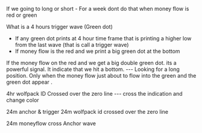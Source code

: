 If we going to long or short - For a week
dont do that when money flow is red or green


What is a 4 hours trigger wave (Green dot)
- If any green dot prints at 4 hour time frame that is printing a higher low from the last wave (that is call a trigger wave)
- If money flow is the red and we print a big green dot at the bottom 


If the money flow on the red and we get a big double green dot. its a powerful signal. It indicate that we hit a bottom. 
--- Looking for a long position. Only when the money flow just about to flow into the green and the green dot appear .



4hr wolfpack ID Crossed over the zero line
--- cross the indication and change color 

24m anchor & trigger
24m wolfpack id crossed over the zero line

24m moneyflow cross
Anchor wave
